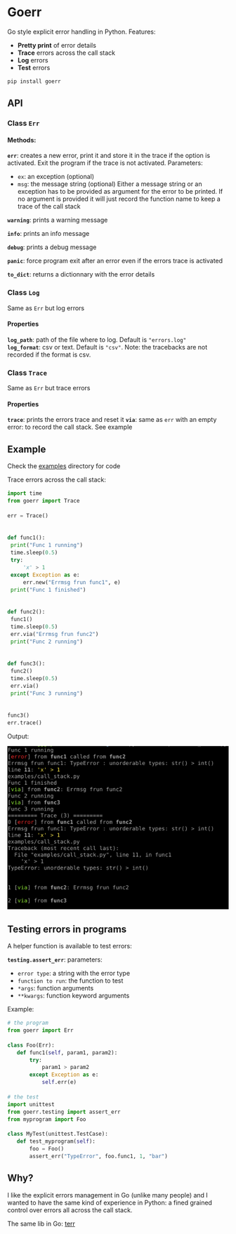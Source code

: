 # Goerr

Go style explicit error handling in Python. Features:

  - **Pretty print** of error details  
  - **Trace** errors across the call stack  
  - **Log** errors  
  - **Test** errors

   ```bash
   pip install goerr
   ```

## API

### Class **`Err`**

#### Methods:

**`err`**: creates a new error, print it and store it in the trace if the option is activated. Exit the program
if the trace is not activated. Parameters: 

- `ex`: an exception (optional)
- `msg`: the message string (optional)
Either a message string or an exception has to be provided as argument for the error to be
printed. If no argument is provided it will just record the function name to keep a trace of
the call stack

**`warning`**: prints a warning message

**`info`**: prints an info message

**`debug`**: prints a debug message

**`panic`**: force program exit after an error even if the errors trace is activated

**`to_dict`**: returns a dictionnary with the error details 

### Class **`Log`**

Same as  `Err` but log errors

#### Properties

**`log_path`**: path of the file where to log. Default is `"errors.log"`  
**`log_format`**: csv or text. Default is `"csv"`. 
Note: the tracebacks are not recorded if the format is csv.

### Class **`Trace`**

Same as `Err` but trace errors

#### Properties

**`trace`**: prints the errors trace and reset it
**`via`**: same as `err` with an empty error: to record the call stack. See example

## Example

Check the [examples](./examples) directory for code

Trace errors across the call stack:

   ```python
import time
from goerr import Trace

err = Trace()


def func1():
    print("Func 1 running")
    time.sleep(0.5)
    try:
        'x' > 1
    except Exception as e:
        err.new("Errmsg frun func1", e)
    print("Func 1 finished")

    
def func2():
    func1()
    time.sleep(0.5)
    err.via("Errmsg frun func2")
    print("Func 2 running")

        
def func3():
    func2()
    time.sleep(0.5)
    err.via()
    print("Func 3 running")

        
func3()
err.trace()
   ```

Output:

![Stack trace screenshot](doc/img/output.png)

## Testing errors in programs

A helper function is available to test errors:

**`testing.assert_err`**: parameters: 

- `error type`: a string with the error type
- `function to run`: the function to test
- `*args`: function arguments
- `**kwargs`: function keyword arguments

Example:

   ```python
# the program
from goerr import Err
   
   class Foo(Err):
      def func1(self, param1, param2):
          try:
              param1 > param2
          except Exception as e:
              self.err(e)

# the test
import unittest
from goerr.testing import assert_err
from myprogram import Foo

   class MyTest(unittest.TestCase):
	  def test_myprogram(self):
          foo = Foo()
          assert_err("TypeError", foo.func1, 1, "bar")
   ```

## Why?

I like the explicit errors management in Go (unlike many people) and I wanted to have the
same kind of experience in Python: a fined grained control over errors all across the call
stack.

The same lib in Go: [terr](https://github.com/synw/terr)
